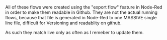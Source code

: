 All of these flows were created using the "export flow" feature in Node-Red in order to make them readable in Github. They are not the actual running flows,
because that file is generated in Node-Red to one MASSIVE single line file, difficult for Versioning and readablity on github. 

As such they match live only as often as I remeber to update them.